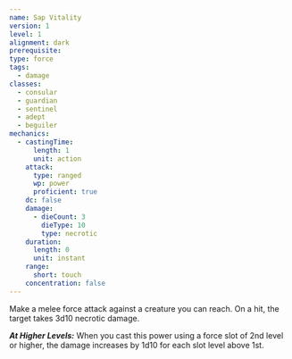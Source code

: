 ```yaml
---
name: Sap Vitality
version: 1
level: 1
alignment: dark
prerequisite: 
type: force
tags:
  - damage
classes:
  - consular
  - guardian
  - sentinel
  - adept
  - beguiler
mechanics:
  - castingTime:
      length: 1
      unit: action
    attack:
      type: ranged
      wp: power
      proficient: true
    dc: false
    damage:
      - dieCount: 3
        dieType: 10
        type: necrotic
    duration:
      length: 0
      unit: instant
    range:
      short: touch
    concentration: false
---
```

Make a melee force attack against a creature you can reach. On a hit, the target takes 3d10 necrotic damage.

***__At Higher Levels__:*** When you cast this power using a force slot of 2nd level or higher, the damage increases by 1d10 for each slot level above 1st.
    